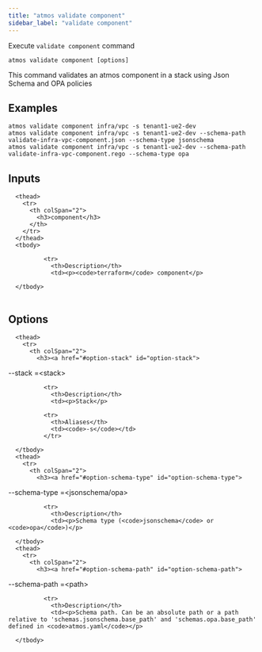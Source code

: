 ```yaml
---
title: "atmos validate component"
sidebar_label: "validate component"
---
```


Execute `validate component` command

```shell
atmos validate component [options]
```

This command validates an atmos component in a stack using Json Schema and OPA policies
## Examples

```shell
atmos validate component infra/vpc -s tenant1-ue2-dev
atmos validate component infra/vpc -s tenant1-ue2-dev --schema-path validate-infra-vpc-component.json --schema-type jsonschema
atmos validate component infra/vpc -s tenant1-ue2-dev --schema-path validate-infra-vpc-component.rego --schema-type opa
```

## Inputs


<table className="reference-table">
  
      <thead>
        <tr>
          <th colSpan="2">
            <h3>component</h3>
          </th>
        </tr>
      </thead>
      <tbody>
        
              <tr>
                <th>Description</th>
                <td><p><code>terraform</code> component</p>
</td>
              </tr>
            
      </tbody>
</table>



## Options


<table className="reference-table">
  
      <thead>
        <tr>
          <th colSpan="2">
            <h3><a href="#option-stack" id="option-stack">
  --stack
  <span class="option-spec"> =&lt;stack&gt;</span>
</a></h3>
          </th>
        </tr>
      </thead>
      <tbody>
        
              <tr>
                <th>Description</th>
                <td><p>Stack</p>
</td>
              </tr>
             
              <tr>
                <th>Aliases</th>
                <td><code>-s</code></td>
              </tr>
             
      </tbody>
      <thead>
        <tr>
          <th colSpan="2">
            <h3><a href="#option-schema-type" id="option-schema-type">
  --schema-type
  <span class="option-spec"> =&lt;jsonschema/opa&gt;</span>
</a></h3>
          </th>
        </tr>
      </thead>
      <tbody>
        
              <tr>
                <th>Description</th>
                <td><p>Schema type (<code>jsonschema</code> or <code>opa</code>)</p>
</td>
              </tr>
              
      </tbody>
      <thead>
        <tr>
          <th colSpan="2">
            <h3><a href="#option-schema-path" id="option-schema-path">
  --schema-path
  <span class="option-spec"> =&lt;path&gt;</span>
</a></h3>
          </th>
        </tr>
      </thead>
      <tbody>
        
              <tr>
                <th>Description</th>
                <td><p>Schema path. Can be an absolute path or a path relative to 'schemas.jsonschema.base_path' and 'schemas.opa.base_path' defined in <code>atmos.yaml</code></p>
</td>
              </tr>
              
      </tbody>
</table>

